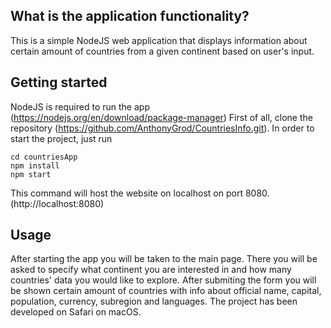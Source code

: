 ## What is the application functionality?
This is a simple NodeJS web application that displays information about certain amount of countries from a given continent based on user's input.

## Getting started


NodeJS is required to run the app (https://nodejs.org/en/download/package-manager)
First of all, clone the repository (https://github.com/AnthonyGrod/CountriesInfo.git). In order to start the project, just run

```
cd countriesApp
npm install
npm start
```

This command will host the website on localhost on port 8080. (http://localhost:8080)

## Usage

After starting the app you will be taken to the main page. There you will be asked to specify what continent you are interested in and how many countries'
data you would like to explore. After submiting the form you will be shown certain amount of countries with info about official name, capital, population, currency, 
subregion and languages. The project has been developed on Safari on macOS.